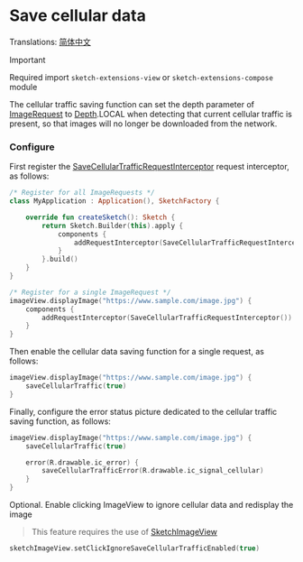 # Save cellular data

Translations: [简体中文](save_cellular_traffic_zh.md)

> [!IMPORTANT]
> Required import `sketch-extensions-view` or `sketch-extensions-compose` module

The cellular traffic saving function can set the depth parameter of [ImageRequest] to [Depth].LOCAL
when detecting that current cellular traffic is present, so that images will no longer be downloaded
from the network.

### Configure

First register the [SaveCellularTrafficRequestInterceptor] request interceptor, as follows:

```kotlin
/* Register for all ImageRequests */
class MyApplication : Application(), SketchFactory {

    override fun createSketch(): Sketch {
        return Sketch.Builder(this).apply {
            components {
                addRequestInterceptor(SaveCellularTrafficRequestInterceptor())
            }
        }.build()
    }
}

/* Register for a single ImageRequest */
imageView.displayImage("https://www.sample.com/image.jpg") {
    components {
        addRequestInterceptor(SaveCellularTrafficRequestInterceptor())
    }
}
```

Then enable the cellular data saving function for a single request, as follows:

```kotlin
imageView.displayImage("https://www.sample.com/image.jpg") {
    saveCellularTraffic(true)
}
```

Finally, configure the error status picture dedicated to the cellular traffic saving function, as
follows:

```kotlin
imageView.displayImage("https://www.sample.com/image.jpg") {
    saveCellularTraffic(true)

    error(R.drawable.ic_error) {
        saveCellularTrafficError(R.drawable.ic_signal_cellular)
    }
}
```

Optional. Enable clicking ImageView to ignore cellular data and redisplay the image

> This feature requires the use of [SketchImageView]

```kotlin
sketchImageView.setClickIgnoreSaveCellularTrafficEnabled(true)
```

[Sketch]: ../../sketch-core/src/main/kotlin/com/github/panpf/sketch/Sketch.kt

[SketchImageView]: ../../sketch-extensions-view-core/src/main/kotlin/com/github/panpf/sketch/SketchImageView.kt

[SaveCellularTrafficRequestInterceptor]: ../../sketch-extensions-core/src/main/kotlin/com/github/panpf/sketch/request/SaveCellularTrafficRequestInterceptor.kt

[ImageRequest]: ../../sketch-core/src/main/kotlin/com/github/panpf/sketch/request/ImageRequest.kt

[Depth]: ../../sketch-core/src/main/kotlin/com/github/panpf/sketch/request/Depth.kt